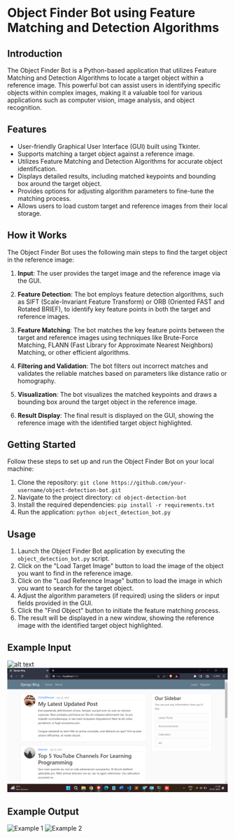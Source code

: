 # Object Finder Bot using Feature Matching and Detection Algorithms

## Introduction

The Object Finder Bot is a Python-based application that utilizes Feature Matching and Detection Algorithms to locate a target object within a reference image. This powerful bot can assist users in identifying specific objects within complex images, making it a valuable tool for various applications such as computer vision, image analysis, and object recognition.

## Features

- User-friendly Graphical User Interface (GUI) built using Tkinter.
- Supports matching a target object against a reference image.
- Utilizes Feature Matching and Detection Algorithms for accurate object identification.
- Displays detailed results, including matched keypoints and bounding box around the target object.
- Provides options for adjusting algorithm parameters to fine-tune the matching process.
- Allows users to load custom target and reference images from their local storage.

## How it Works

The Object Finder Bot uses the following main steps to find the target object in the reference image:

1. **Input**: The user provides the target image and the reference image via the GUI.

2. **Feature Detection**: The bot employs feature detection algorithms, such as SIFT (Scale-Invariant Feature Transform) or ORB (Oriented FAST and Rotated BRIEF), to identify key feature points in both the target and reference images.

3. **Feature Matching**: The bot matches the key feature points between the target and reference images using techniques like Brute-Force Matching, FLANN (Fast Library for Approximate Nearest Neighbors) Matching, or other efficient algorithms.

4. **Filtering and Validation**: The bot filters out incorrect matches and validates the reliable matches based on parameters like distance ratio or homography.

5. **Visualization**: The bot visualizes the matched keypoints and draws a bounding box around the target object in the reference image.

6. **Result Display**: The final result is displayed on the GUI, showing the reference image with the identified target object highlighted.

## Getting Started

Follow these steps to set up and run the Object Finder Bot on your local machine:

1. Clone the repository: `git clone https://github.com/your-username/object-detection-bot.git`
2. Navigate to the project directory: `cd object-detection-bot`
3. Install the required dependencies: `pip install -r requirements.txt`
4. Run the application: `python object_detection_bot.py`

## Usage

1. Launch the Object Finder Bot application by executing the `object_detection_bot.py` script.
2. Click on the "Load Target Image" button to load the image of the object you want to find in the reference image.
3. Click on the "Load Reference Image" button to load the image in which you want to search for the target object.
4. Adjust the algorithm parameters (if required) using the sliders or input fields provided in the GUI.
5. Click the "Find Object" button to initiate the feature matching process.
6. The result will be displayed in a new window, showing the reference image with the identified target object highlighted.


## Example Input

![alt text](https://raw.githubusercontent.com/VishalManam/django-blog-page/main/images/ikigai.png)
![alt text](https://raw.githubusercontent.com/VishalManam/django-blog-page/main/images/Screenshot%20(52).png)

## Example Output

![Example 1](images/example1.png)
![Example 2](images/example2.png)
